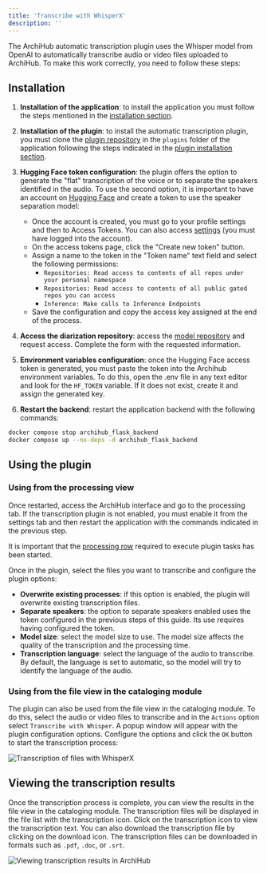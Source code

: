 ```yaml
---
title: 'Transcribe with WhisperX'
description: ''
---
```


The ArchiHub automatic transcription plugin uses the Whisper model from OpenAI to automatically transcribe audio or video files uploaded to ArchiHub. To make this work correctly, you need to follow these steps:

## Installation

1. **Installation of the application**: to install the application you must follow the steps mentioned in the [installation section](../install_local).

2. **Installation of the plugin**: to install the automatic transcription plugin, you must clone the [plugin repository](https://github.com/Archihub-App/transcribeWhisperX.git) in the `plugins` folder of the application following the steps indicated in the [plugin installation section](../install_plugin).

3. **Hugging Face token configuration**: the plugin offers the option to generate the "flat" transcription of the voice or to separate the speakers identified in the audio. To use the second option, it is important to have an account on [Hugging Face](https://huggingface.co/) and create a token to use the speaker separation model:

    - Once the account is created, you must go to your profile settings and then to Access Tokens. You can also access [settings](https://huggingface.co/settings/tokens) (you must have logged into the account).
    - On the access tokens page, click the "Create new token" button.
    - Assign a name to the token in the "Token name" text field and select the following permissions:
        - `Repositories: Read access to contents of all repos under your personal namespace`
        - `Repositories: Read access to contents of all public gated repos you can access`
        - `Inference: Make calls to Inference Endpoints`
    - Save the configuration and copy the access key assigned at the end of the process.

4. **Access the diarization repository**: access the [model repository](https://huggingface.co/pyannote/speaker-diarization-3.1) and request access. Complete the form with the requested information.

5. **Environment variables configuration**: once the Hugging Face access token is generated, you must paste the token into the Archihub environment variables. To do this, open the .env file in any text editor and look for the `HF_TOKEN` variable. If it does not exist, create it and assign the generated key.

6. **Restart the backend**: restart the application backend with the following commands:

```bash
docker compose stop archihub_flask_backend
docker compose up --no-deps -d archihub_flask_backend
```

## Using the plugin

### Using from the processing view

Once restarted, access the ArchiHub interface and go to the processing tab. If the transcription plugin is not enabled, you must enable it from the settings tab and then restart the application with the commands indicated in the previous step.

It is important that the [processing row](../nodos/#the-process-queues) required to execute plugin tasks has been started.

Once in the plugin, select the files you want to transcribe and configure the plugin options:

- **Overwrite existing processes**: if this option is enabled, the plugin will overwrite existing transcription files.
- **Separate speakers**: the option to separate speakers enabled uses the token configured in the previous steps of this guide. Its use requires having configured the token.
- **Model size**: select the model size to use. The model size affects the quality of the transcription and the processing time.
- **Transcription language**: select the language of the audio to transcribe. By default, the language is set to automatic, so the model will try to identify the language of the audio.

### Using from the file view in the cataloging module

The plugin can also be used from the file view in the cataloging module. To do this, select the audio or video files to transcribe and in the `Actions` option select `Transcribe with Whisper`. A popup window will appear with the plugin configuration options. Configure the options and click the `OK` button to start the transcription process:

![Transcription of files with WhisperX](/archihub.github.io/imagenes/transcribe_cat.gif)

## Viewing the transcription results

Once the transcription process is complete, you can view the results in the file view in the cataloging module. The transcription files will be displayed in the file list with the transcription icon. Click on the transcription icon to view the transcription text. You can also download the transcription file by clicking on the download icon. The transcription files can be downloaded in formats such as `.pdf`, `.doc`, or `.srt`.

![Viewing transcription results in ArchiHub](/archihub.github.io/imagenes/download_transcription.gif)